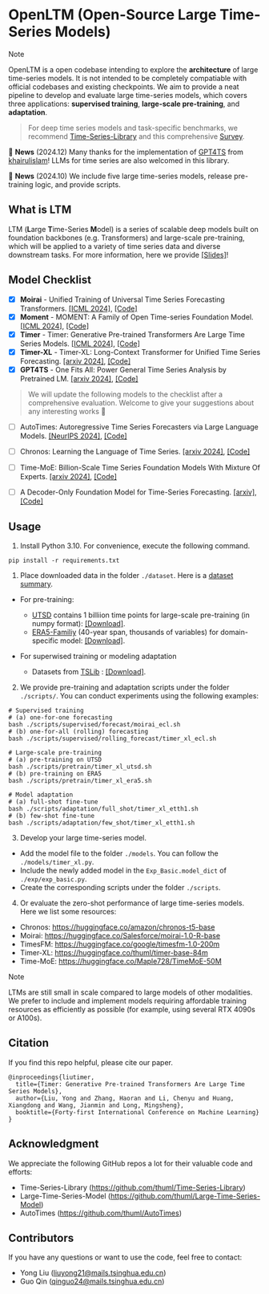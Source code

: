 # OpenLTM (Open-Source Large Time-Series Models)

> [!NOTE]
> OpenLTM is a open codebase intending to explore the **architecture** of large time-series models. It is not intended to be completely compatiable with official codebases and existing checkpoints. 
> We aim to provide a neat pipeline to develop and evaluate large time-series models, which covers three applications: **supervised training**, **large-scale pre-training**, and **adaptation**.

> For deep time series models and task-specific benchmarks, we recommend [Time-Series-Library](https://github.com/thuml/Time-Series-Library) and this comprehensive [Survey](https://arxiv.org/abs/2407.13278).

:triangular_flag_on_post: **News** (2024.12) Many thanks for the implementation of [GPT4TS](https://arxiv.org/abs/2302.11939) from [khairulislam](https://github.com/khairulislam)! LLMs for time series are also welcomed in this library.

:triangular_flag_on_post: **News** (2024.10) We include five large time-series models, release pre-training logic, and provide scripts.

## What is LTM

LTM (**L**arge **T**ime-Series **M**odel) is a series of scalable deep models built on foundation backbones (e.g. Transformers) and large-scale pre-training, which will be applied to a variety of time series data and diverse downstream tasks. For more information, here we provide [[Slides]](https://cloud.tsinghua.edu.cn/f/8a585e37f45f46fd97d0/)!


## Model Checklist

- [x] **Moirai** - Unified Training of Universal Time Series Forecasting Transformers. [[ICML 2024]](https://arxiv.org/abs/2402.02592), [[Code]](https://github.com/SalesforceAIResearch/uni2ts)
- [x] **Moment** - MOMENT: A Family of Open Time-series Foundation Model. [[ICML 2024]](https://arxiv.org/abs/2402.03885), [[Code]](https://github.com/moment-timeseries-foundation-model/moment)
- [x] **Timer** - Timer: Generative Pre-trained Transformers Are Large Time Series Models. [[ICML 2024]](https://arxiv.org/abs/2402.02368), [[Code]](https://github.com/thuml/Large-Time-Series-Model)
- [x] **Timer-XL** - Timer-XL: Long-Context Transformer for Unified Time Series Forecasting. [[arxiv 2024]](https://arxiv.org/abs/2410.04803), [[Code]](https://github.com/thuml/Timer-XL)
- [x] **GPT4TS** - One Fits All: Power General Time Series Analysis by Pretrained LM. [[arxiv 2024]](https://arxiv.org/abs/2302.11939), [[Code]](https://github.com/DAMO-DI-ML/NeurIPS2023-One-Fits-All)

> We will update the following models to the checklist after a comprehensive evaluation. Welcome to give your suggestions about any interesting works 🤗

- [ ] AutoTimes: Autoregressive Time Series Forecasters via Large Language Models. [[NeurIPS 2024]](https://arxiv.org/abs/2402.02370), [[Code]](https://github.com/thuml/AutoTimes)
- [ ] Chronos: Learning the Language of Time Series. [[arxiv 2024]](https://arxiv.org/abs/2403.07815), [[Code]](https://github.com/amazon-science/chronos-forecasting)
- [ ] Time-MoE: Billion-Scale Time Series Foundation Models With Mixture Of Experts. [[arxiv 2024]](https://arxiv.org/abs/2409.16040), [[Code]](https://github.com/Time-MoE/Time-MoE)
- [ ] A Decoder-Only Foundation Model for Time-Series Forecasting. [[arxiv]](https://arxiv.org/abs/2310.10688), [[Code]](https://github.com/google-research/timesfm)


## Usage

1. Install Python 3.10. For convenience, execute the following command.

```
pip install -r requirements.txt
```

1. Place downloaded data in the folder ```./dataset```. Here is a [dataset summary](./figures/datasets.png).

- For pre-training:
  * [UTSD](https://huggingface.co/datasets/thuml/UTSD) contains 1 billiion time points for large-scale pre-training (in numpy format): [[Download]](https://cloud.tsinghua.edu.cn/f/93868e3a9fb144fe9719/
).
  * [ERA5-Familiy](https://www.ecmwf.int/en/forecasts/dataset/ecmwf-reanalysis-v5) (40-year span, thousands of variables) for domain-specific model: [[Download]](https://cloud.tsinghua.edu.cn/f/7fe0b95032c64d39bc4a/).

- For superwised training or modeling adaptation
  * Datasets from [TSLib](https://github.com/thuml/Time-Series-Library) : [[Download]](https://cloud.tsinghua.edu.cn/f/4d83223ad71047e28aec/).

2. We provide pre-training and adaptation scripts under the folder `./scripts/`. You can conduct experiments using the following examples:

```
# Supervised training
# (a) one-for-one forecasting
bash ./scripts/supervised/forecast/moirai_ecl.sh
# (b) one-for-all (rolling) forecasting
bash ./scripts/supervised/rolling_forecast/timer_xl_ecl.sh

# Large-scale pre-training
# (a) pre-training on UTSD
bash ./scripts/pretrain/timer_xl_utsd.sh
# (b) pre-training on ERA5
bash ./scripts/pretrain/timer_xl_era5.sh

# Model adaptation
# (a) full-shot fine-tune
bash ./scripts/adaptation/full_shot/timer_xl_etth1.sh
# (b) few-shot fine-tune
bash ./scripts/adaptation/few_shot/timer_xl_etth1.sh
```

3. Develop your large time-series model.

- Add the model file to the folder `./models`. You can follow the `./models/timer_xl.py`.
- Include the newly added model in the `Exp_Basic.model_dict` of  `./exp/exp_basic.py`.
- Create the corresponding scripts under the folder `./scripts`.

4. Or evaluate the zero-shot performance of large time-series models. Here we list some resources:
- Chronos: https://huggingface.co/amazon/chronos-t5-base
- Moirai: https://huggingface.co/Salesforce/moirai-1.0-R-base
- TimesFM: https://huggingface.co/google/timesfm-1.0-200m
- Timer-XL: https://huggingface.co/thuml/timer-base-84m
- Time-MoE: https://huggingface.co/Maple728/TimeMoE-50M

> [!NOTE]
> LTMs are still small in scale compared to large models of other modalities. We prefer to include and implement models requiring affordable training resources as efficiently as possible (for example, using several RTX 4090s or A100s).

## Citation

If you find this repo helpful, please cite our paper. 

```
@inproceedings{liutimer,
  title={Timer: Generative Pre-trained Transformers Are Large Time Series Models},
  author={Liu, Yong and Zhang, Haoran and Li, Chenyu and Huang, Xiangdong and Wang, Jianmin and Long, Mingsheng},
  booktitle={Forty-first International Conference on Machine Learning}
}
```

## Acknowledgment

We appreciate the following GitHub repos a lot for their valuable code and efforts:
- Time-Series-Library (https://github.com/thuml/Time-Series-Library)
- Large-Time-Series-Model (https://github.com/thuml/Large-Time-Series-Model)
- AutoTimes (https://github.com/thuml/AutoTimes)

## Contributors

If you have any questions or want to use the code, feel free to contact:
* Yong Liu (liuyong21@mails.tsinghua.edu.cn)
* Guo Qin (qinguo24@mails.tsinghua.edu.cn)

